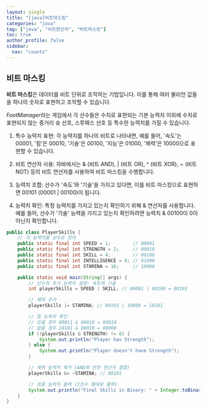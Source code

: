 ```yaml
---
layout: single
title: "[java]비트마스킹"
categories: "java"
tag: ["java", "비트연산자", "비트마스킹"]
toc: true
author_profile: false
sidebar:
  nav: "counts"
---
```


## 비트 마스킹

**비트 마스킹**은 데이터를 비트 단위로 조작하는 기법입니다. 이를 통해 여러 불리언 값들을 하나의 숫자로 표현하고 조작할 수 있습니다.

*FootManager*라는 게임에서 각 선수들은 수치로 표현되는 기본 능력치 이외에 수치로 표현되지 않는 중거리 슛 선호, 스루패스 선호 등 특수한 능력치를 가질 수 있습니다.

1. 특수 능력치 표현: 각 능력치를 하나의 비트로 나타내면, 예를 들어, '속도'는 00001, '힘'은 00010, '기술'은 00100, '지능'은 01000, '체력'은 10000으로 표현할 수 있습니다.

1. 비트 연산자 사용: 자바에서는 & (비트 AND), | (비트 OR), ^ (비트 XOR), ~ (비트 NOT) 등의 비트 연산자를 사용하여 비트 마스킹을 수행합니다.

1. 능력치 조합: 선수가 '속도'와 '기술'을 가지고 있다면, 이를 비트 마스킹으로 표현하면 00101 (00001 | 00100)이 됩니다.

1. 능력치 확인: 특정 능력치를 가지고 있는지 확인하기 위해 & 연산자를 사용합니다. 예를 들어, 선수가 '기술' 능력을 가지고 있는지 확인하려면 능력치 & 00100이 0이 아닌지 확인합니다.

```java
public class PlayerSkills {
    // 각 능력치를 상수로 정의
    public static final int SPEED = 1;        // 00001
    public static final int STRENGTH = 2;     // 00010
    public static final int SKILL = 4;        // 00100
    public static final int INTELLIGENCE = 8; // 01000
    public static final int STAMINA = 16;     // 10000

    public static void main(String[] args) {
        // 선수의 초기 능력치 설정: 속도와 기술
        int playerSkills = SPEED | SKILL; // 00001 | 00100 = 00101

        // 체력 추가
        playerSkills |= STAMINA; // 00101 | 10000 = 10101

        // 힘 능력치 확인
        // 있을 경우 00011 & 00010 = 00010
        // 없을 경우 10101 & 00010 = 00000
        if ((playerSkills & STRENGTH) != 0) {
            System.out.println("Player has Strength");
        } else {
            System.out.println("Player doesn't have Strength");
        }

        // 체력 능력치 제거 (AND와 반전 연산자 결합)
        playerSkills &= ~STAMINA; // 00101

        // 최종 능력치 출력 (2진수 형태로 출력)
        System.out.println("Final Skills in Binary: " + Integer.toBinaryString(playerSkills));
    }
}

```
